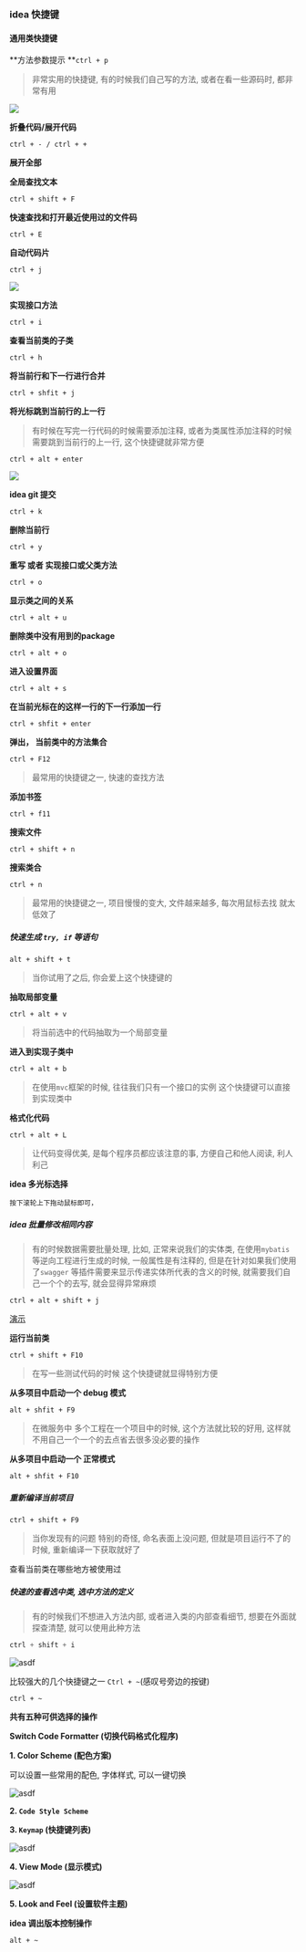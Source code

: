 ### idea 快捷键
#### 通用类快捷键

**方法参数提示 **`ctrl + p`

> 非常实用的快捷键, 有的时候我们自己写的方法, 或者在看一些源码时, 都非常有用

![](https://raw.githubusercontent.com/xiaoxiunique/Web-Tip/master/20191119090347.png)

**折叠代码/展开代码**

```
ctrl + - / ctrl + +
```
**展开全部**

**全局查找文本**

```
ctrl + shift + F
```

**快速查找和打开最近使用过的文件码**

```
ctrl + E
```

**自动代码片**

```
ctrl + j
```

![](https://raw.githubusercontent.com/xiaoxiunique/Web-Tip/master/ctrlj.gif)


**实现接口方法**

```
ctrl + i
```

**查看当前类的子类**

```
ctrl + h
```

**将当前行和下一行进行合并**

```
ctrl + shfit + j
```
**将光标跳到当前行的上一行**

> 有时候在写完一行代码的时候需要添加注释, 或者为类属性添加注释的时候需要跳到当前行的上一行, 这个快捷键就非常方便

```
ctrl + alt + enter
```

![](https://raw.githubusercontent.com/xiaoxiunique/Web-Tip/master/ctrlaltenter.gif)

**idea git 提交**

```
ctrl + k
```

**删除当前行**

```
ctrl + y
```

**重写 或者 实现接口或父类方法**

```
ctrl + o
```

**显示类之间的关系**

```
ctrl + alt + u
```

**删除类中没有用到的package**

```
ctrl + alt + o
```

**进入设置界面**

```
ctrl + alt + s
```
**在当前光标在的这样一行的下一行添加一行**

```
ctrl + shfit + enter
```

**弹出， 当前类中的方法集合**

```
ctrl + F12
```
> 最常用的快捷键之一, 快速的查找方法

**添加书签**

```
ctrl + f11
```

**搜索文件**

```
ctrl + shift + n
```
**搜索类合**

```
ctrl + n
```
> 最常用的快捷键之一, 项目慢慢的变大, 文件越来越多, 每次用鼠标去找 就太低效了

##### 快速生成 `try, if` 等语句

```
alt + shift + t
```

> 当你试用了之后, 你会爱上这个快捷键的

**抽取局部变量**

```
ctrl + alt + v
```

> 将当前选中的代码抽取为一个局部变量



**进入到实现子类中**

```
ctrl + alt + b
```

> 在使用`mvc`框架的时候, 往往我们只有一个接口的实例  这个快捷键可以直接到实现类中

**格式化代码**

```
ctrl + alt + L
```

> 让代码变得优美, 是每个程序员都应该注意的事, 方便自己和他人阅读, 利人利己

**idea 多光标选择**

```
按下滚轮上下拖动鼠标即可，
```

##### idea 批量修改相同内容

> 有的时候数据需要批量处理, 比如, 正常来说我们的实体类, 在使用`mybatis` 等逆向工程进行生成的时候, 一般属性是有注释的, 但是在针对如果我们使用了`swagger` 等插件需要来显示传递实体所代表的含义的时候, 就需要我们自己一个个的去写, 就会显得异常麻烦

```
ctrl + alt + shift + j
```
[演示](http://images.atomblogs.com/test.gif)

**运行当前类**

```
ctrl + shift + F10
```
> 在写一些测试代码的时候 这个快捷键就显得特别方便

**从多项目中启动一个 debug 模式**

```
alt + shfit + F9
```
> 在微服务中  多个工程在一个项目中的时候, 这个方法就比较的好用, 这样就不用自己一个一个的去点省去很多没必要的操作

**从多项目中启动一个 正常模式**

```
alt + shfit + F10
```
##### 重新编译当前项目
```
ctrl + shift + F9
```
> 当你发现有的问题 特别的奇怪, 命名表面上没问题, 但就是项目运行不了的时候, 重新编译一下获取就好了

查看当前类在哪些地方被使用过

##### 快速的查看选中类, 选中方法的定义

> 有的时候我们不想进入方法内部, 或者进入类的内部查看细节, 想要在外面就探查清楚, 就可以使用此种方法

```java
ctrl + shift + i
```
![asdf](http://193.112.98.8/atomImg/key/ctrl-shift-i.png)

比较强大的几个快捷键之一  `Ctrl + ~`(感叹号旁边的按键)

```
ctrl + ~
```
**共有五种可供选择的操作**

**Switch Code Formatter (切换代码格式化程序)**

**1. Color Scheme (配色方案)**

可以设置一些常用的配色, 字体样式, 可以一键切换

![asdf](http://193.112.98.8/atomImg/key/ctrl-~-change-background.gif)

**2. `Code Style Scheme`**

**3. `Keymap` (快捷键列表)**

![asdf](http://193.112.98.8/atomImg/key/ctrl-~-keymap.gif)

**4. View Mode (显示模式)**

![asdf](http://193.112.98.8/atomImg/key/ctrl-~-view-model.gif)

**5. Look and Feel (设置软件主题)**

**idea 调出版本控制操作**

```
alt + ~
```
